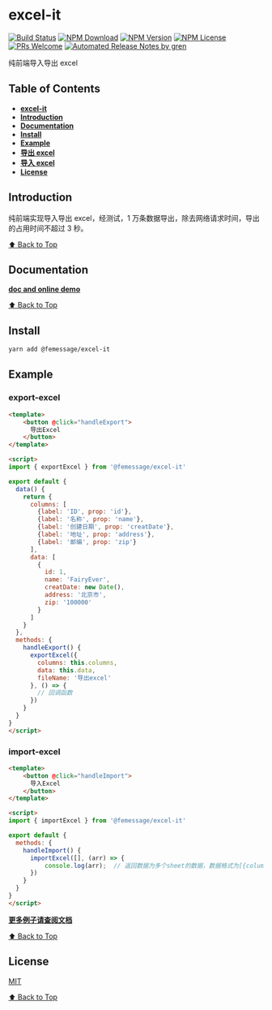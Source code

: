 # excel-it

[![Build Status](https://travis-ci.com/FEMessage/export-excel.svg?branch=master)](https://travis-ci.com/FEMessage/export-excel)
[![NPM Download](https://img.shields.io/npm/dm/@femessage/export-excel.svg)](https://www.npmjs.com/package/@femessage/export-excel)
[![NPM Version](https://img.shields.io/npm/v/@femessage/export-excel.svg)](https://www.npmjs.com/package/@femessage/export-excel)
[![NPM License](https://img.shields.io/npm/l/@femessage/export-excel.svg)](https://github.com/FEMessage/export-excel/blob/master/LICENSE)
[![PRs Welcome](https://img.shields.io/badge/PRs-welcome-brightgreen.svg)](https://github.com/FEMessage/export-excel/pulls)
[![Automated Release Notes by gren](https://img.shields.io/badge/%F0%9F%A4%96-release%20notes-00B2EE.svg)](https://github-tools.github.io/github-release-notes/)

纯前端导入导出 excel

## Table of Contents

* **[excel-it](#excel-it)**
* **[Introduction](#introduction)**
* **[Documentation](#documentation)**
* **[Install](#install)**
* **[Example](#example)**
* **[导出 excel](#export-excel)**
* **[导入 excel](#import-excel)**
* **[License](#license)**

## Introduction

纯前端实现导入导出 excel，经测试，1 万条数据导出，除去网络请求时间，导出的占用时间不超过 3 秒。

[⬆ Back to Top](#table-of-contents)

## Documentation

**[doc and online demo](https://femessage.github.io/excel-it/)**

[⬆ Back to Top](#table-of-contents)

## Install

```sh
yarn add @femessage/excel-it
```

## Example

### export-excel

```html
<template>
    <button @click="handleExport">
      导出Excel
    </button>
</template>

<script>
import { exportExcel } from '@femessage/excel-it'

export default {
  data() {
    return {
      columns: [
        {label: 'ID', prop: 'id'},
        {label: '名称', prop: 'name'},
        {label: '创建日期', prop: 'creatDate'},
        {label: '地址', prop: 'address'},
        {label: '邮编', prop: 'zip'}
      ],
      data: [
        {
          id: 1,
          name: 'FairyEver',
          creatDate: new Date(),
          address: '北京市',
          zip: '100000'
        }
      ]
    }
  },
  methods: {
    handleExport() {
      exportExcel({
        columns: this.columns,
        data: this.data,
        fileName: '导出excel'
      }, () => {
        // 回调函数
      })
    }
  }
}
</script>
```

### import-excel

```html
<template>
    <button @click="handleImport">
      导入Excel
    </button>
</template>

<script>
import { importExcel } from '@femessage/excel-it'

export default {
  methods: {
    handleImport() {
      importExcel([], (arr) => {
          console.log(arr);  // 返回数据为多个sheet的数据，数据格式为[{columns:[...],data:[[...],...]}, ...]，具体请查阅文档
      })
    }
  }
}
</script>
```

**[更多例子请查阅文档](https://femessage.github.io/excel-it/)**

[⬆ Back to Top](#table-of-contents)

## License

[MIT](./LICENSE)

[⬆ Back to Top](#table-of-contents)
